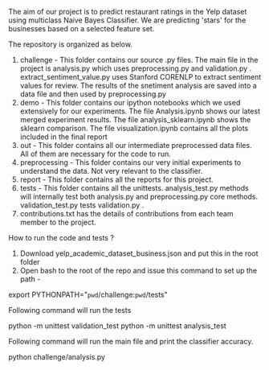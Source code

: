 The aim of our project is to predict restaurant ratings in the Yelp dataset using multiclass Naive Bayes Classifier. We are predicting 'stars' for the businesses based on a selected feature set.

The repository is organized as below.

1. challenge - This folder contains our source .py files. The main file in the project is analysis.py which uses preprocessing.py and validation.py . extract_sentiment_value.py uses Stanford CORENLP to extract sentiment values for review. The results of the snetiment analysis are saved into a data file and then used by preprocessing.py
2. demo -  This folder contains our ipython notebooks which we used extensively for our experiments. The file Analysis.ipynb shows our latest merged experiment results. The file analysis_sklearn.ipynb shows the sklearn comparison. The file visualization.ipynb contains all the plots included in the final report
3. out - This folder contains all our intermediate preprocessed data files. All of them are necessary for the code to run.
4. preprocessing - This folder contains our very initial experiments to understand the data. Not very relevant to the classifier.
5. report - This folder contains all the reports for this project.
6. tests - This folder contains all the unittests. analysis_test.py methods will internally test both analysis.py and preprocessing.py core methods. validation_test.py tests validation.py .
7. contributions.txt has the details of contributions from each team member to the project.

How to run the code and tests ?

1. Download yelp_academic_dataset_business.json and put this in the root folder
2. Open bash to the root of the repo and issue this command to set up the path - 

export PYTHONPATH="`pwd`/challenge:`pwd`/tests"

Following command will run the tests

python -m unittest validation_test
python -m unittest analysis_test

Following command will run the main file and print the classifier accuracy.

python challenge/analysis.py

